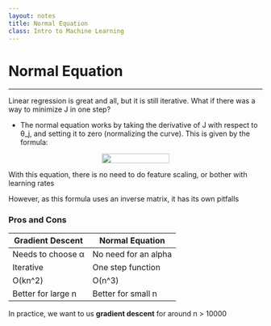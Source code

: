 ```yaml
---
layout: notes
title: Normal Equation
class: Intro to Machine Learning
---
```


# Normal Equation
---

Linear regression is great and all, but it is still iterative. What if there was a way to minimize J in one step?
* The normal equation works by taking the derivative of J with respect to θ_j, and setting it to zero (normalizing the curve). This is given by the formula:

<p align="center"><img src="./svgs/normal_equation_formula.svg?invert_in_darkmode" align=middle width=134.611455pt height=18.75984pt/></p>

With this equation, there is no need to do feature scaling, or bother with learning rates

However, as this formula uses an inverse matrix, it has its own pitfalls

### Pros and Cons
| Gradient Descent   |    Normal Equation   |
|--------------------|----------------------|
| Needs to choose α  | No need for an alpha |
| Iterative			 | One step function	|
| O(kn^2) 			 | O(n^3) 			    |
| Better for large n | Better for small n   |

In practice, we want to us __gradient descent__ for around n > 10000